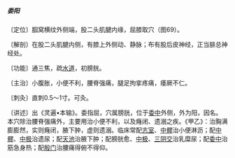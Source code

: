 ##### 委阳

〔定位〕腘窝横纹外侧端，股二头肌腱内缘，屈膝取穴（图69）。

〔解剖〕在股二头肌腱内侧，有膝上外侧动、静脉；布有股后皮神经，正当腓总神经处。

〔功能〕通三焦，疏[水道](https://www.gmzyjc.com/read/zjs/zjs3.1.1-3-0.1.3.3.28.md)，初膀胱。

〔主治〕小腹胀，小便不利，腰脊强痛，腿足拘挛疼痛，痿厥不仁。

〔刺灸〕直刺0.5〜1寸。可灸。   

〔讲述〕出《灵遍•本输》。委指屈，穴属膀胱，位于[委中](https://www.gmzyjc.com/read/zjs/zjs3.1.7-8-0.0.1.3.40.md)外侧，外为阳，因名。本穴除治腰脊强痛外，主要用治小便不利，以及癃闭、遗溺之疾。《甲乙》：治胸满膨膨然，实则癃闭，腋下肿，虚则遗溺。临床常配[志室](https://www.gmzyjc.com/read/zjs/zjs3.1.7-8-0.0.1.3.52.md)、[中髎](https://www.gmzyjc.com/read/zjs/zjs3.1.7-8-0.0.1.3.33.md)治小便淋沥；配[中髎](https://www.gmzyjc.com/read/zjs/zjs3.1.7-8-0.0.1.3.33.md)、[中极](https://www.gmzyjc.com/read/zjs/zjs3.2.1-0.1.1.3.3.md)治遗尿；配[天池](https://www.gmzyjc.com/read/zjs/zjs3.1.9-12-0.0.1.3.1.md)治腋下肿；配膀胱愈、[中极](https://www.gmzyjc.com/read/zjs/zjs3.2.1-0.1.1.3.3.md)、[三阴交](https://www.gmzyjc.com/read/zjs/zjs3.1.4-6-0.0.1.3.6.md)治乳糜尿；配[委中](https://www.gmzyjc.com/read/zjs/zjs3.1.7-8-0.0.1.3.40.md)治筋急身热；配[殷门](https://www.gmzyjc.com/read/zjs/zjs3.1.7-8-0.0.1.3.37.md)治腰痛得俯不得仰。    
